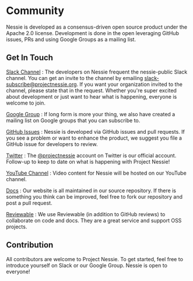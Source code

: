# Community

Nessie is developed as a consensus-driven open source product under the Apache 2.0
license. Development is done in the open leveraging GitHub issues, PRs and using
Google Groups as a mailing list.

## Get In Touch

[Slack Channel](mailto:slack-subscribe@projectnessie.org)
: The developers on Nessie frequent the nessie-public Slack channel. You can get an
  invite to the channel by emailing [slack-subscribe@projectnessie.org](mailto:slack-subscribe@projectnessie.org).
  If you want your organization invited to the channel, please state that in the request.
  Whether you're super excited about development or just want to hear what is happening,
  everyone is welcome to join.

[Google Group](https://groups.google.com/g/projectnessie)
: If long form is more your thing, we also have created a mailing list on Google groups
  that you can subscribe to.

[GitHub Issues](https://github.com/projectnessie/nessie/issues)
: Nessie is developed via GitHub issues and pull requests. If you see a problem
or want to enhance the product, we suggest you file a GitHub issue for developers to
review.

[Twitter](https://twitter.com/projectnessie)
: The [@projectnessie](https://twitter.com/projectnessie) account on Twitter is our official account. Follow-up to keep
  to date on what is happening with Project Nessie!

[YouTube Channel](https://www.youtube.com/channel/UC5xjzYuGGuGPCY9FNtqZMsQ)
: Video content for Nessie will be hosted on our YouTube channel.

[Docs](https://github.com/projectnessie/nessie/tree/main/site/docs)
: Our website is all maintained in our source repository. If there is something you think
  can be improved, feel free to fork our repository and post a pull request.

[Reviewable](https://reviewable.io/)
: We use Reviewable (in addition to GitHub reviews) to collaborate on code and docs. They are
  a great service and support OSS projects.

## Contribution

All contributors are welcome to Project Nessie. To get started, feel free to introduce yourself
on Slack or our Google Group. Nessie is open to everyone!
